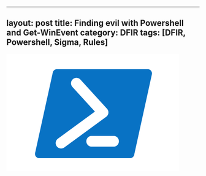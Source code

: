 
---
layout: post
title: Finding evil with Powershell and Get-WinEvent
category: DFIR
tags: [DFIR, Powershell, Sigma, Rules]
---

![alt text](https://raw.githubusercontent.com/dfirale/dfirale.github.io/master/assets/images/Get-WinEvent/Powershell.png "Powershell")